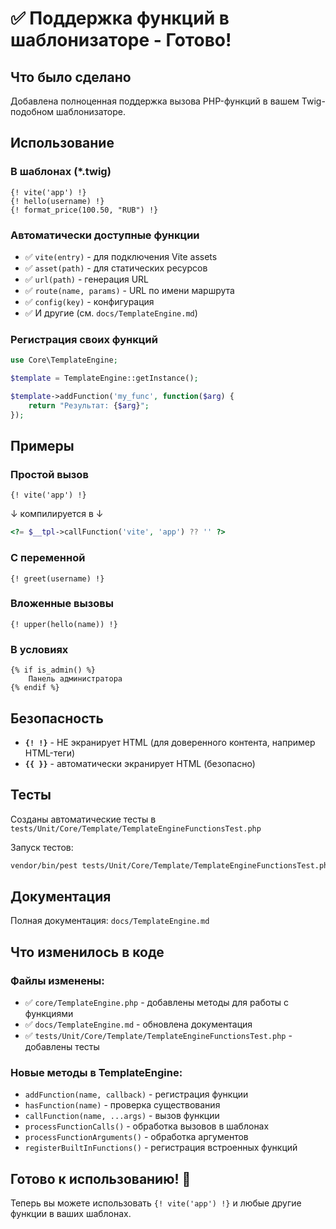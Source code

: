 # ✅ Поддержка функций в шаблонизаторе - Готово!

## Что было сделано

Добавлена полноценная поддержка вызова PHP-функций в вашем Twig-подобном шаблонизаторе.

## Использование

### В шаблонах (*.twig)

```twig
{! vite('app') !}
{! hello(username) !}
{! format_price(100.50, "RUB") !}
```

### Автоматически доступные функции

- ✅ `vite(entry)` - для подключения Vite assets
- ✅ `asset(path)` - для статических ресурсов
- ✅ `url(path)` - генерация URL
- ✅ `route(name, params)` - URL по имени маршрута
- ✅ `config(key)` - конфигурация
- ✅ И другие (см. `docs/TemplateEngine.md`)

### Регистрация своих функций

```php
use Core\TemplateEngine;

$template = TemplateEngine::getInstance();

$template->addFunction('my_func', function($arg) {
    return "Результат: {$arg}";
});
```

## Примеры

### Простой вызов
```twig
{! vite('app') !}
```
↓ компилируется в ↓
```php
<?= $__tpl->callFunction('vite', 'app') ?? '' ?>
```

### С переменной
```twig
{! greet(username) !}
```

### Вложенные вызовы
```twig
{! upper(hello(name)) !}
```

### В условиях
```twig
{% if is_admin() %}
    Панель администратора
{% endif %}
```

## Безопасность

- **`{! !}`** - НЕ экранирует HTML (для доверенного контента, например HTML-теги)
- **`{{ }}`** - автоматически экранирует HTML (безопасно)

## Тесты

Созданы автоматические тесты в `tests/Unit/Core/Template/TemplateEngineFunctionsTest.php`

Запуск тестов:
```bash
vendor/bin/pest tests/Unit/Core/Template/TemplateEngineFunctionsTest.php
```

## Документация

Полная документация: `docs/TemplateEngine.md`

## Что изменилось в коде

### Файлы изменены:
- ✅ `core/TemplateEngine.php` - добавлены методы для работы с функциями
- ✅ `docs/TemplateEngine.md` - обновлена документация
- ✅ `tests/Unit/Core/Template/TemplateEngineFunctionsTest.php` - добавлены тесты

### Новые методы в TemplateEngine:
- `addFunction(name, callback)` - регистрация функции
- `hasFunction(name)` - проверка существования
- `callFunction(name, ...args)` - вызов функции
- `processFunctionCalls()` - обработка вызовов в шаблонах
- `processFunctionArguments()` - обработка аргументов
- `registerBuiltInFunctions()` - регистрация встроенных функций

## Готово к использованию! 🚀

Теперь вы можете использовать `{! vite('app') !}` и любые другие функции в ваших шаблонах.

